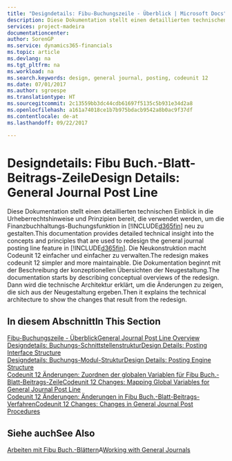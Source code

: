 ```yaml
---
title: "Designdetails: Fibu-Buchungszeile - Überblick | Microsoft Docs"
description: Diese Dokumentation stellt einen detaillierten technischen Einblick in die Urheberrechtshinweise und Prinzipien bereit, die verwendet werden, um die Finanzbuchhaltungs-Buchungsfunktion in [!INCLUDE[d365fin](includes/d365fin_md.md)] neu zu gestalten.
services: project-madeira
documentationcenter: 
author: SorenGP
ms.service: dynamics365-financials
ms.topic: article
ms.devlang: na
ms.tgt_pltfrm: na
ms.workload: na
ms.search.keywords: design, general journal, posting, codeunit 12
ms.date: 07/01/2017
ms.author: sgroespe
ms.translationtype: HT
ms.sourcegitcommit: 2c13559bb3dc44cdb61697f5135c5b931e34d2a8
ms.openlocfilehash: a161a74018ce1b7b975bdacb9542a8b0ac9f37df
ms.contentlocale: de-at
ms.lasthandoff: 09/22/2017

---
```

# <a name="design-details-general-journal-post-line"></a><span data-ttu-id="fe9de-103">Designdetails: Fibu Buch.-Blatt-Beitrags-Zeile</span><span class="sxs-lookup"><span data-stu-id="fe9de-103">Design Details: General Journal Post Line</span></span>
<span data-ttu-id="fe9de-104">Diese Dokumentation stellt einen detaillierten technischen Einblick in die Urheberrechtshinweise und Prinzipien bereit, die verwendet werden, um die Finanzbuchhaltungs-Buchungsfunktion in [!INCLUDE[d365fin](includes/d365fin_md.md)] neu zu gestalten.</span><span class="sxs-lookup"><span data-stu-id="fe9de-104">This documentation provides detailed technical insight into the concepts and principles that are used to redesign the general journal posting line feature in [!INCLUDE[d365fin](includes/d365fin_md.md)].</span></span> <span data-ttu-id="fe9de-105">Die Neukonstruktion macht Codeunit 12 einfacher und einfacher zu verwalten.</span><span class="sxs-lookup"><span data-stu-id="fe9de-105">The redesign makes codeunit 12 simpler and more maintainable.</span></span> <span data-ttu-id="fe9de-106">Die Dokumentation beginnt mit der Beschreibung der konzeptionellen Übersichten der Neugestaltung.</span><span class="sxs-lookup"><span data-stu-id="fe9de-106">The documentation starts by describing conceptual overviews of the redesign.</span></span> <span data-ttu-id="fe9de-107">Dann wird die technische Architektur erklärt, um die Änderungen zu zeigen, die sich aus der Neugestaltung ergeben.</span><span class="sxs-lookup"><span data-stu-id="fe9de-107">Then it explains the technical architecture to show the changes that result from the redesign.</span></span>  

## <a name="in-this-section"></a><span data-ttu-id="fe9de-108">In diesem Abschnitt</span><span class="sxs-lookup"><span data-stu-id="fe9de-108">In This Section</span></span>  
[<span data-ttu-id="fe9de-109">Fibu-Buchungszeile - Überblick</span><span class="sxs-lookup"><span data-stu-id="fe9de-109">General Journal Post Line Overview</span></span>](design-details-general-journal-post-line-overview.md)  
[<span data-ttu-id="fe9de-110">Designdetails: Buchungs-Schnittstellenstruktur</span><span class="sxs-lookup"><span data-stu-id="fe9de-110">Design Details: Posting Interface Structure</span></span>](design-details-posting-interface-structure.md)  
[<span data-ttu-id="fe9de-111">Designdetails: Buchungs-Modul-Struktur</span><span class="sxs-lookup"><span data-stu-id="fe9de-111">Design Details: Posting Engine Structure</span></span>](design-details-posting-engine-structure.md)  
[<span data-ttu-id="fe9de-112">Codeunit 12 Änderungen: Zuordnen der globalen Variablen für Fibu Buch.-Blatt-Beitrags-Zeile</span><span class="sxs-lookup"><span data-stu-id="fe9de-112">Codeunit 12 Changes: Mapping Global Variables for General Journal Post Line</span></span>](design-details-codeunit-12-changes-mapping-global-variables-for-general-journal-post-line.md)  
[<span data-ttu-id="fe9de-113">Codeunit 12 Änderungen: Änderungen in Fibu Buch.-Blatt-Beitrags-Verfahren</span><span class="sxs-lookup"><span data-stu-id="fe9de-113">Codeunit 12 Changes: Changes in General Journal Post Procedures</span></span>](design-details-codeunit-12-changes-changes-in-general-journal-post-procedures.md)  

## <a name="see-also"></a><span data-ttu-id="fe9de-114">Siehe auch</span><span class="sxs-lookup"><span data-stu-id="fe9de-114">See Also</span></span>  
<span data-ttu-id="fe9de-115">[Arbeiten mit Fibu Buch.-Blättern](ui-work-general-journals.md)A</span><span class="sxs-lookup"><span data-stu-id="fe9de-115">[Working with General Journals](ui-work-general-journals.md)</span></span>

